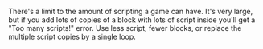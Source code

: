 
There's a limit to the amount of scripting a game can have. It's very large, but if you add lots of copies of a block with lots of script inside you'll get a "Too many scripts!" error. Use less script, fewer blocks, or replace the multiple script copies by a single loop.